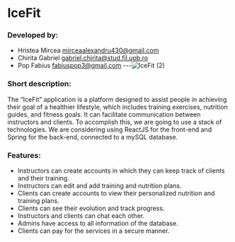 # IceFit

### Developed by: 
- Hristea Mircea mirceaalexandru430@gmail.com
- Chirita Gabriel gabriel.chirita@stud.fil.upb.ro
- Pop Fabius fabiuspop3@gmail.com
---![IceFit (2)](https://github.com/Kolarov22/WAD_Project/assets/132004909/4629c0ee-3c10-4b44-99c9-1b02664029b4)


### Short description:
The “IceFit” application is a platform designed to assist people in achieving their goal of a healthier lifestyle, which includes training exercises, nutrition guides, and fitness goals. It can facilitate communication between instructors and clients.
To accomplish this, we are going to use a stack of technologies. We are considering using ReactJS for the front-end and Spring for the back-end, connected to a mySQL database.


### Features:
- Instructors can create accounts in which they can keep track of clients and their training.
- Instructors can edit and add training and nutrition plans.
- Clients can create accounts to view their personalized nutrition and training plans.
- Clients can see their evolution and track progress.
- Instructors and clients can chat each other.
- Admins have access to all information of the database.
- Clients can pay for the services in a secure manner.


